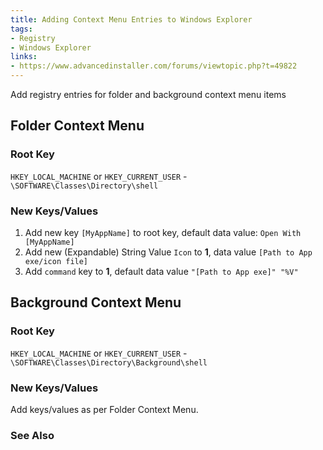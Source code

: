 ```yaml
---
title: Adding Context Menu Entries to Windows Explorer
tags:
- Registry
- Windows Explorer
links:
- https://www.advancedinstaller.com/forums/viewtopic.php?t=49822
---
```

Add registry entries for folder and background context menu items

## Folder Context Menu ##

### Root Key ###
`HKEY_LOCAL_MACHINE` or `HKEY_CURRENT_USER` - `\SOFTWARE\Classes\Directory\shell`

### New Keys/Values ###
1. Add new key `[MyAppName]` to root key, default data value: `Open With [MyAppName]`
2. Add new (Expandable) String Value `Icon` to **1**, data value `[Path to App exe/icon file]` 
3. Add `command` key to **1**, default data value `"[Path to App exe]" "%V"`

## Background Context Menu ##

### Root Key ###
`HKEY_LOCAL_MACHINE` or `HKEY_CURRENT_USER` - `\SOFTWARE\Classes\Directory\Background\shell`

### New Keys/Values ###
Add keys/values as per Folder Context Menu.

### See Also ###
